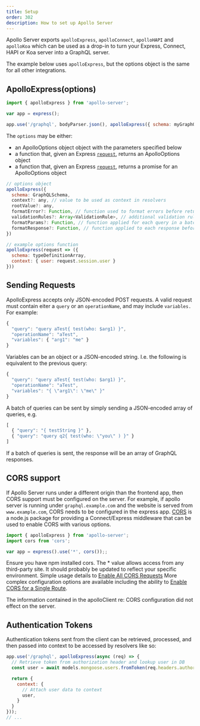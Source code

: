 ```yaml
---
title: Setup
order: 302
description: How to set up Apollo Server
---
```


Apollo Server exports `apolloExpress`, `apolloConnect`, `apolloHAPI` and `apolloKoa` which can be used as a drop-in to turn your Express, Connect, HAPI or Koa server into a GraphQL server.

The example below uses `apolloExpress`, but the options object is the same for all other integrations.

<h2 id="apolloServer">ApolloExpress(options)</h2>

```js
import { apolloExpress } from 'apollo-server';

var app = express();

app.use('/graphql', bodyParser.json(), apolloExpress({ schema: myGraphQLSchema}));
```

The `options` may be either:
- an ApolloOptions object object with the parameters specified below
- a function that, given an Express [`request`](http://expressjs.com/en/4x/api.html#req), returns an ApolloOptions object
- a function that, given an Express [`request`](http://expressjs.com/en/4x/api.html#req), returns a promise for an ApolloOptions object

```js
// options object
apolloExpress({
  schema: GraphQLSchema,
  context?: any, // value to be used as context in resolvers
  rootValue?: any,
  formatError?: Function, // function used to format errors before returning them to clients
  validationRules?: Array<ValidationRule>, // additional validation rules to be applied to client-specified queries
  formatParams?: Function, // function applied for each query in a batch to format parameters before passing them to `runQuery`
  formatResponse?: Function, // function applied to each response before returning data to clients
})

// example options function
apolloExpress(request => ({
  schema: typeDefinitionArray,
  context: { user: request.session.user }
}))
```

<h2 id="sendingRequests">Sending Requests</h2>

ApolloExpress accepts only JSON-encoded POST requests. A valid request must contain eiter a `query` or an `operationName`, and may include `variables.` For example:

```js
{
  "query": "query aTest{ test(who: $arg1) }",
  "operationName": "aTest",
  "variables": { "arg1": "me" }
}
```

Variables can be an object or a JSON-encoded string. I.e. the following is equivalent to the previous query:

```js
{
  "query": "query aTest{ test(who: $arg1) }",
  "operationName": "aTest",
  "variables": "{ \"arg1\": \"me\" }"
}
```

A batch of queries can be sent by simply sending a JSON-encoded array of queries, e.g.

```js
[
  { "query": "{ testString }" },
  { "query": "query q2{ test(who: \"you\" ) }" }
]
```

If a batch of queries is sent, the response will be an array of GraphQL responses.

<h2 id="corsSupport">CORS support</h2>

If Apollo Server runs under a different origin than the frontend app, then CORS support must be configured on the server. For example, if apollo server is running under `graphql.example.com` and the website is served from `www.example.com`, CORS needs to be configured in the express app. [CORS](https://github.com/expressjs/cors) is a node.js package for providing a Connect/Express middleware that can be used to enable CORS with various options.

```javascript
import { apolloExpress } from 'apollo-server';
import cors from 'cors';

var app = express().use('*', cors());;
```

Ensure you have npm installed cors. The * value allows access from any third-party site. It should probably be updated to reflect your specific environment. Simple usage details to [Enable All CORS Requests](https://github.com/expressjs/cors#simple-usage-enable-all-cors-requests) More complex configuration options are available including the ability to [Enable CORS for a Single Route](https://github.com/expressjs/cors#enable-cors-for-a-single-route).

The information contained in the apolloClient re: CORS configuration did not effect on the server.

<h2 id="auth-tokens">Authentication Tokens</h2>

Authentication tokens sent from the client can be retrieved, processed, and then passed into context to be accessed by resolvers like so:
```javascript
app.use('/graphql', apolloExpress(async (req) => {
  // Retrieve token from authorization header and lookup user in DB
  const user = await models.mongoose.users.fromToken(req.headers.authorization);

  return {
    context: {
      // Attach user data to context
      user,
    }
  }
}));
// ...
```
